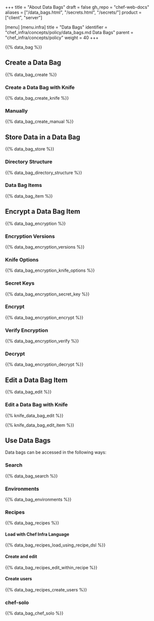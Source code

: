 +++
title = "About Data Bags"
draft = false
gh_repo = "chef-web-docs"
aliases = ["/data_bags.html", "/secrets.html", "/secrets/"]
product = ["client", "server"]

[menu]
  [menu.infra]
    title = "Data Bags"
    identifier = "chef_infra/concepts/policy/data_bags.md Data Bags"
    parent = "chef_infra/concepts/policy"
    weight = 40
+++

{{% data_bag %}}

## Create a Data Bag

{{% data_bag_create %}}

### Create a Data Bag with Knife

{{% data_bag_create_knife %}}

### Manually

{{% data_bag_create_manual %}}

## Store Data in a Data Bag

{{% data_bag_store %}}

### Directory Structure

{{% data_bag_directory_structure %}}

### Data Bag Items

{{% data_bag_item %}}

## Encrypt a Data Bag Item

{{% data_bag_encryption %}}

### Encryption Versions

{{% data_bag_encryption_versions %}}

### Knife Options

{{% data_bag_encryption_knife_options %}}

### Secret Keys

{{% data_bag_encryption_secret_key %}}

### Encrypt

{{% data_bag_encryption_encrypt %}}

### Verify Encryption

{{% data_bag_encryption_verify %}}

### Decrypt

{{% data_bag_encryption_decrypt %}}

## Edit a Data Bag Item

{{% data_bag_edit %}}

### Edit a Data Bag with Knife

{{% knife_data_bag_edit %}}

{{% knife_data_bag_edit_item %}}

## Use Data Bags

Data bags can be accessed in the following ways:

### Search

{{% data_bag_search %}}

### Environments

{{% data_bag_environments %}}

### Recipes

{{% data_bag_recipes %}}

#### Load with Chef Infra Language

{{% data_bag_recipes_load_using_recipe_dsl %}}

#### Create and edit

{{% data_bag_recipes_edit_within_recipe %}}

#### Create users

{{% data_bag_recipes_create_users %}}

### chef-solo

{{% data_bag_chef_solo %}}
